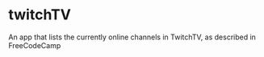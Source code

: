 # twitchTV
An app that lists the currently online channels in TwitchTV, as described in FreeCodeCamp
